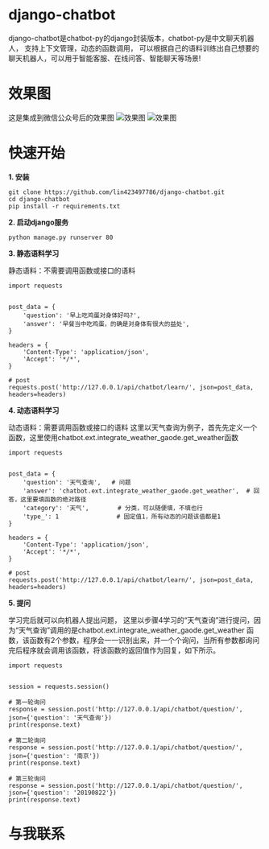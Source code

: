 # django-chatbot
django-chatbot是chatbot-py的django封装版本，chatbot-py是中文聊天机器人， 支持上下文管理，动态的函数调用，
可以根据自己的语料训练出自己想要的聊天机器人，可以用于智能客服、在线问答、智能聊天等场景!

# 效果图
这是集成到微信公众号后的效果图
![效果图](https://github.com/lin423497786/django-chatbot/blob/master/result2.jpg)
![效果图](https://github.com/lin423497786/django-chatbot/blob/master/result.jpg)

# 快速开始
**1. 安装**
```
git clone https://github.com/lin423497786/django-chatbot.git
cd django-chatbot
pip install -r requirements.txt
```

**2. 启动django服务**
```
python manage.py runserver 80
```

**3. 静态语料学习**

静态语料：不需要调用函数或接口的语料
```
import requests


post_data = {
    'question': '早上吃鸡蛋对身体好吗?',
    'answer': '早餐当中吃鸡蛋，的确是对身体有很大的益处',
}

headers = {
    'Content-Type': 'application/json',
    'Accept': '*/*',
}

# post
requests.post('http://127.0.0.1/api/chatbot/learn/', json=post_data, headers=headers)
```

**4. 动态语料学习**

动态语料：需要调用函数或接口的语料
这里以天气查询为例子，首先先定义一个函数，这里使用chatbot.ext.integrate_weather_gaode.get_weather函数
```
import requests


post_data = {
    'question': '天气查询',   # 问题
    'answer': 'chatbot.ext.integrate_weather_gaode.get_weather',  # 回答，这里要填函数的绝对路径
    'category': '天气',        # 分类，可以随便填，不填也行
    'type_': 1                # 固定值1，所有动态的问题该值都是1
}

headers = {
    'Content-Type': 'application/json',
    'Accept': '*/*',
}

# post
requests.post('http://127.0.0.1/api/chatbot/learn/', json=post_data, headers=headers)
```
**5. 提问**

学习完后就可以向机器人提出问题， 这里以步骤4学习的“天气查询”进行提问，因为“天气查询”调用的是chatbot.ext.integrate_weather_gaode.get_weather
函数，该函数有2个参数，程序会一一识别出来，并一个个询问，当所有参数都询问完后程序就会调用该函数，将该函数的返回值作为回复，如下所示。
```
import requests


session = requests.session()

# 第一轮询问
response = session.post('http://127.0.0.1/api/chatbot/question/', json={'question': '天气查询'})
print(response.text)

# 第二轮询问
response = session.post('http://127.0.0.1/api/chatbot/question/', json={'question': '南京'})
print(response.text)

# 第三轮询问
response = session.post('http://127.0.0.1/api/chatbot/question/', json={'question': '20190822'})
print(response.text)
```


# 与我联系
